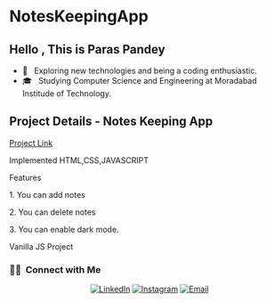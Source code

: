 # NotesKeepingApp
## Hello , This is Paras Pandey
- 🤔 &nbsp; Exploring new technologies and being a coding enthusiastic.
- 🎓 &nbsp; Studying Computer Science and Engineering at Moradabad Institude of Technology.

<h2> Project Details - Notes Keeping App </h2>

<a href = "https://noteskeepingapp.netlify.app/"> Project Link </a>

<p> Implemented HTML,CSS,JAVASCRIPT </p>
<p> Features </p>
<p>1. You can add notes </p>
<p>2. You can delete notes </p>
<p>3. You can enable dark mode. </p>
<p> Vanilla JS Project </p>



<h3> 🤝🏻 &nbsp;Connect with Me </h3>

<p align="center">
<a href="https://www.linkedin.com/in/paras-pandey-b938b3183/"><img alt="LinkedIn" src="https://img.shields.io/badge/LinkedIn-Paras%20Pandey-blue?style=flat-square&logo=linkedin"></a>
<a href="https://www.instagram.com/ig_paras_31/"><img alt="Instagram" src="https://img.shields.io/badge/Instagram-_P_a_r_a_s-blue?style=flat-square&logo=instagram"></a>
<a href="mailto:pparas923@gmail.com"><img alt="Email" src="https://img.shields.io/badge/Email-pparas923@gmail.com-blue?style=flat-square&logo=gmail"></a>
</p>


